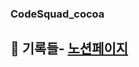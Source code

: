
### CodeSquad_cocoa


## 📝 기록들- [노션페이지](https://otterpjoe.notion.site/CODE-SQUAD-COCOA-bd34c1b5e9a64dd2896bbeb6e072c912)
